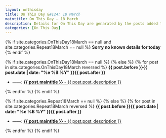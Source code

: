 ```yaml
---
layout: onthisday
title: On This Day &#124; 18 March
maintitle: On This Day — 18 March
description: Details for On This Day are genarated by the posts added to the website so the content is subject to changes/updates over time.
categories: [On This Day]
---
```


{% if site.categories.OnThisDay18March == null and site.categories.Repeat18March == null %}
<strong>Sorry no known details for today</strong>
{% endif %}

{% if site.categories.OnThisDay18March == null %}
{% else %}
{% for post in site.categories.OnThisDay18March reversed %}
<strong>{{ post.before }}{{ post.date | date: "%e %B %Y" }}{{ post.after }}</strong>
<ul>
<li> ——: <a class="{{ post.class }}" href="{{ post.url }}"><strong>{{ post.maintitle }}</strong> - {{ post.post_description }}</a></li>
</ul>
{% endfor %}
{% endif %}

{% if site.categories.Repeat18March == null %}
{% else %}
{% for post in site.categories.Repeat18March reversed %}
<strong>{{ post.before }}{{ post.date | date: "%e %B %Y" }}{{ post.after }}</strong>
<ul>
<li> ——: <a class="{{ post.class }}" href="{{ post.url }}"><strong>{{ post.maintitle }}</strong> - {{ post.post_description }}</a></li>
</ul>
{% endfor %}
{% endif %}
